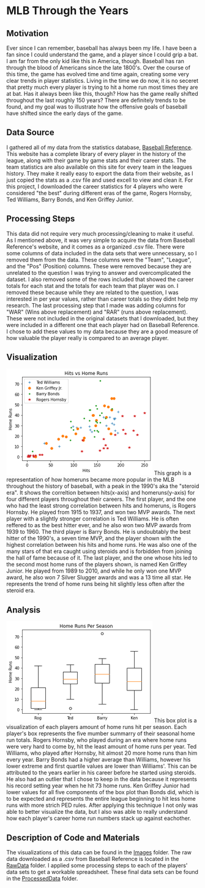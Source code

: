 # MLB Through the Years

## Motivation
Ever since I can remember, baseball has always been my life. I have been a fan since I could understand the game, and a player since I could grip a bat. I am far from the only kid like this in America, though. Baseball has ran through the blood of Americans since the late 1800's. Over the course of this time, the game has evolved time and time again, creating some very clear trends in player statistics. Living in the time we do now, it is no seceret that pretty much every player is trying to hit a home run most times they are at bat. Has it always been like this, though? How has the game really shifted throughout the last roughly 150 years? There are definitely trends to be found, and my goal was to illustrate how the offensive goals of baseball have shifted since the early days of the game.

## Data Source
I gathered all of my data from the statistics database, [Baseball Reference](https://www.baseball-reference.com/). This website has a complete library of every player in the history of the league, along with their game by game stats and their career stats. The team statistics are also available on this site for every team in the leagues history. They make it really easy to export the data from their website, as I just copied the stats as a .csv file and used excell to view and clean it. For this project, I downloaded the career statistics for 4 players who were considered "the best" during different eras of the game, Rogers Hornsby, Ted Williams, Barry Bonds, and Ken Griffey Junior.

## Processing Steps
This data did not require very much processing/cleaning to make it useful. As I mentioned above, it was very simple to acquire the data from Baseball Reference's website, and it comes as a organized .csv file. There were some columns of data included in the data sets that were unnecessary, so I removed them from the data. These columns were the "Team", "League", and the "Pos" (Position) columns. These were removed because they are unrelated to the question I was trying to answer and overcomplicated the dataset. I also removed some of the rows included that showed the career totals for each stat and the totals for each team that player was on. I removed these because while they are related to the question, I was interested in per year values, rather than career totals so they didnt help my research. The last processing step that I made was adding columns for "WAR" (Wins above replacement) and "RAR" (runs above replacement). These were not included in the original datasets that I downloaded, but they were included in a different one that each player had on Baseball Reference. I chose to add these values to my data because they are a good measure of how valuable the player really is compared to an average player.

## Visualization
![](https://github.com/tylerhilsendeger/Personal_Dataset/blob/master/Images/HvsHR.png?raw=true) 
This graph is a representation of how homeruns became more popular in the MLB throughout the history of baseball, with a peak in the 1990's aka the "steroid era". It shows the correltion between hits(x-axis) and homeruns(y-axis) for four different players throughout their careers. The first player, and the one who had the least strong correlation between hits and homeruns, is Rogers Hornsby. He played from 1915 to 1937, and won two MVP awards. The next player with a slightly stronger correlation is Ted Williams. He is often reffered to as the best hitter ever, and he also won two MVP awards from 1939 to 1960. The third player is Barry Bonds. He is undoubtably the best hitter of the 1990's, a seven time MVP, and the player shown with the highest correlation between his hits and home runs. He was also one of the many stars of that era caught using steroids and is forbidden from joining the hall of fame because of it. The last player, and the one whose hits led to the second most home runs of the players shown, is named Ken Griffey Junior. He played from 1989 to 2010, and while he only won one MVP award, he also won 7 Silver Slugger awards and was a 13 time all star. He represents the trend of home runs being hit slightly less often after the steroid era.

## Analysis
![](https://github.com/tylerhilsendeger/Personal_Dataset/blob/master/Images/HRperSZN.png?raw=true)
This box plot is a visualization of each players amount of home runs hit per season. Each player's box represents the five mumber summarry of their seasonal home run totals. Rogers Hornsby, who played during an era where home runs were very hard to come by, hit the least amount of home runs per year. Ted Williams, who played after Hornsby, hit almost 20 more home runs than him every year. Barry Bonds had a higher average than Williams, however his lower extreme and first quartile values are lower than Williams'. This can be attributed to the years earlier in his career before he started using steroids. He also had an outlier that I chose to keep in the data because it represents his record setting year when he hit 73 home runs. Ken Griffey Junior had lower values for all five components of the box plot than Bonds did, which is to be expected and represents the entire league beginning to hit less home runs with more strich PED rules. After applying this technique I not only was able to better visualize the data, but I also was able to really understand how each player's career home run numbers stack up against eachother.

## Description of Code and Materials
The visualizations of this data can be found in the [Images](https://github.com/tylerhilsendeger/Personal_Dataset/tree/master/Images) folder. The raw data downloaded as a .csv from Baseball Reference is located in the [RawData](https://github.com/tylerhilsendeger/Personal_Dataset/tree/master/RawData) folder. I applied some processing steps to each of the players' data sets to get a workable spreadsheet. These final data sets can be found in the [ProcessedData](https://github.com/tylerhilsendeger/Personal_Dataset/tree/master/ProcessedData) folder.
